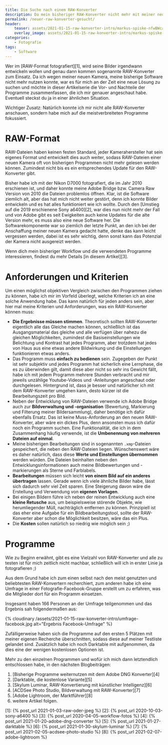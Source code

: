 ```yaml
---
title: Die Suche nach einem RAW-Konverter
description: Da mein bisheriger RAW-Konverter nicht mehr mit meiner neuen Kamera kompatibel ist, war es für mich an der Zeit einen Neuen zu suchen. In dieser Artikelserie fasse ich die Vor- und Nachteile der Programme zusammen, die ich genauer betrachtet habe.
permalink: /neuer-raw-konverter-gesucht/
header:
    teaser: assets/2021-01-15-raw-konverter-intro/markus-spiske-nfwBWcaFAYg-unsplash.jpg
    overlay_image: assets/2021-01-15-raw-konverter-intro/markus-spiske-nfwBWcaFAYg-unsplash.jpg
categories:
    - Fotografie
tags:
    - Software
---
```


Wer im [RAW-Format fotografiert][1], wird seine Bilder irgendwann entwickeln wollen und genau dann kommen sogenannte RAW-Konverter zum Einsatz. 
Da ich wegen meiner neuen Kamera, meine bisherige Software nicht mehr nutzen konnte, 
war es für mich an der Zeit eine neue Lösung zu suchen und möchte in dieser Artikelserie die Vor- und Nachteile der Programme zusammenfassen, 
die ich mir genauer angeschaut habe. Eventuell steckst du ja in einer ähnlichen Situation.

Wichtiger Zusatz: Natürlich konnte ich mir nicht alle RAW-Konverter anschauen, sondern habe mich auf die meistverbreiteten Programme fokussiert.

# RAW-Format

RAW-Dateien haben keinen festen Standard, jeder Kamerahersteller hat sein eigenes Format und entwickelt dies auch weiter, 
sodass RAW-Dateien einer neuen Kamera oft von bisherigen Programmen nicht mehr gelesen werden können. 
Zumindest nicht bis es ein entsprechendes Update für den RAW-Konverter gibt.

Bisher habe ich mit der Nikon D7000 fotografiert, die im Jahr 2010 erschienen ist, 
und daher konnte meine Adobe Bridge bzw. Camera Raw Version von 2010 die Dateien problemlos öffnen. 
Klar, ist die Software ziemlich alt, aber das hat mich nicht weiter gestört, denn ich konnte Bilder entwickeln und es hat alles funktioniert wie ich wollte. 
Durch den [Umstieg auf die 2019 erschienene Sony a6400][2], war dies nun nicht mehr der Fall und von Adobe gibt es seit Ewigkeiten auch keine Updates für die alte Version mehr, es muss also eine neue Software her. 
Die Softwarekomponente war so ziemlich der letzte Punkt, an den ich bei der Anschaffung meiner neuen Kamera gedacht hatte, 
denke das kann leicht vergessen werden, dabei ist es sehr wichtig, denn sonst kann das Potenzial der Kamera nicht ausgereizt werden.

Wenn dich mein bisheriger Workflow und die verwendeten Programme interessieren, findest du mehr Details [in diesem Artikel][3].

# Anforderungen und Kriterien

Um einen möglichst objektiven Vergleich zwischen den Programmen ziehen zu können, habe ich mir im Vorfeld überlegt, 
welche Kriterien ich an eine solche Anwendung habe. Das kann natürlich für jeden anders sein, aber hier mal meine Kriterien und Anforderungen, 
was ein RAW-Konverter können muss:

- **Die Ergebnisse müssen stimmen**. Theoretisch sollten RAW-Konverter eigentlich alle das Gleiche machen können, 
    schließlich ist das Ausgangsmaterial das gleiche und alle verfügen über nahezu die gleichen Möglichkeiten, 
    zumindest die Basiseinstellungen wie Belichtung und Kontrast hat jedes Programm, 
    aber trotzdem hat jedes von Haus aus eine etwas andere Bildwirkung und die Einstellungen funktionieren etwas anders.
- Das Programm muss **einfach zu bedienen** sein. Zugegeben der Punkt ist sehr subjektiv und jedes Programm hat sicherlich eine Lernphase,
    die es zu überwinden gilt, damit diese aber nicht so sehr ins Gewicht fällt, habe ich mit jedem Programm mehrere Stunden verbracht 
    und mir jeweils unzählige Youtube-Videos und -Anleitungen angeschaut oder durchgelesen. 
    Hintergrund ist, dass je besser und natürlicher ich mit dem RAW-Konverter umgehen kann, desto kürzer ist die Bearbeitungszeit pro Bild.
- Neben der Entwicklung von RAW-Dateien verwende ich Adobe Bridge auch zur **Bildverwaltung und -organisation** 
    (Bewertung, Markierung und Filterung meiner Bildersammlung), daher benötige ich dafür ebenfalls Ersatz. 
    Das ist keine Muss-Anforderung an den neuen RAW-Konverter, aber wäre ein dickes Plus, denn ansonsten muss ich dafür noch ein Programm suchen. 
    Eine Funktionalität, die ich in dem Zusammenhang häufig verwende, ist die **Umbenennung von mehreren Dateien auf einmal**.
- Meine bisherigen Bearbeitungen sind in sogenannten `.xmp`-Dateien gespeichert, die neben den RAW-Dateien liegen. 
    Wünschenswert wäre es daher natürlich, dass diese **Werte und Einstellungen übernommen** werden würden. 
    Die Dateien beinhalten neben den Entwicklungsinformationen auch meine Bildbewertungen und -markierungen als Sterne und Farblabels.
- **Bearbeitungen** müssen sich leicht **von einem Bild auf ein anderes übertragen** lassen. 
    Gerade wenn ich viele ähnliche Bilder habe, lässt sich dadurch sehr viel Zeit sparen. 
    Eine Steigerung davon wäre die Erstellung und Verwendung von **eigenen Vorlagen**.
- Bei einigen Bildern führe ich neben der reinen Entwicklung auch eine **kleine Retusche** aus, um beispielsweise störende Objekte, 
    wie herumliegender Müll, nachträglich entfernen zu können. Prinzipiell ist das eher eine Aufgabe für ein Bildbearbeitungstool, 
    sollte der RAW-Konverter aber schon die Möglichkeit besitzen, wäre das ein Plus.
- Die **Kosten** sollen natürlich so niedrig wie möglich sein ;)

# Programme

Wie zu Beginn erwähnt, gibt es eine Vielzahl von RAW-Konverter und alle zu testen ist für mich zeitlich nicht machbar, 
schließlich will ich in erster Linie ja fotografieren ;)

Aus dem Grund habe ich zum einen selbst nach den meist genutzten und beliebtesten RAW-Konvertern recherchiert, 
zum anderen habe ich eine Umfrage in einer Fotografie-Facebook-Gruppe erstellt um zu erfahren, 
was die Mitglieder dort für ein Programm einsetzen. 

Insgesamt haben 166 Personen an der Umfrage teilgenommen und das Ergebnis sah folgendermaßen aus:

{% cloudinary /assets/2021-01-15-raw-konverter-intro/umfrage-facebook.jpg alt="Ergebnis Facebook-Umfrage" %}

Zufälligerweise haben sich die Programme auf den ersten 5 Plätzen mit meiner eigenen Recherche überschnitten, sodass diese auf meiner Testliste gelandet sind. 
Zusätzlich habe ich noch Darktable mit aufgenommen, da dies eine der wenigen kostenlosen Optionen ist.

Mehr zu den einzelnen Programmen und wofür ich mich dann letztendlich entschlossen habe, in den nächsten Blogbeiträgen:

1. [Bisherige Programme weiternutzen mit dem Adobe DNG Konverter][4]
2. [Darktable, die kostenlose Variante][5]
3. [Skylum Luminar, RAW-Konvertierung mit künstlicher Intelligenz][6]
4. [ACDSee Photo Studio, Bildverwaltung mit RAW-Konverter][7]
5. [Adobe Lightroom, der Marktführer][8]
6. weitere Artikel folgen.

[1]: {% post_url 2021-01-03-raw-oder-jpeg %}
[2]: {% post_url 2020-10-03-sony-a6400 %}
[3]: {% post_url 2020-04-05-workflow-fotos %}
[4]: {% post_url 2021-01-20-adobe-dng-converter %}
[5]: {% post_url 2021-01-27-darktable %}
[6]: {% post_url 2021-01-30-skylum-luminar %}
[7]: {% post_url 2021-02-05-acdsee-photo-studio %}
[8]: {% post_url 2021-02-07-adobe-lightroom %}